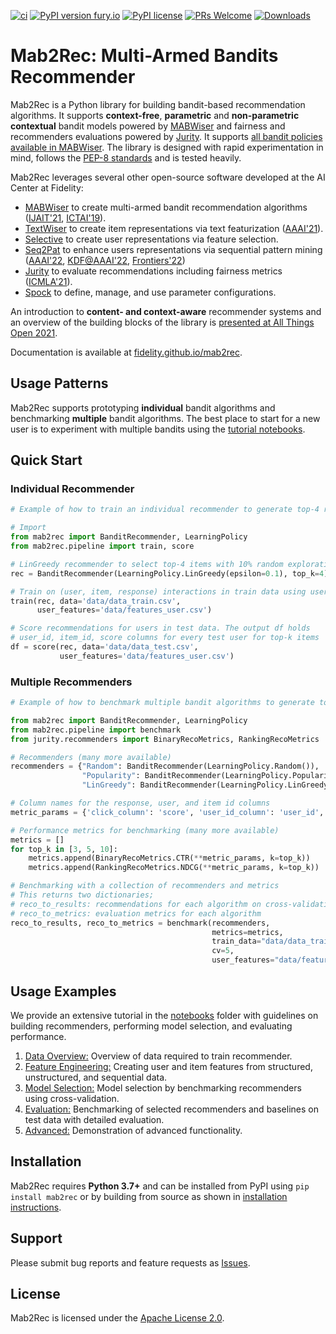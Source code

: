 [![ci](https://github.com/fidelity/mab2rec/actions/workflows/ci.yml/badge.svg?branch=main)](https://github.com/fidelity/mab2rec/actions/workflows/ci.yml) [![PyPI version fury.io](https://badge.fury.io/py/mab2rec.svg)](https://pypi.python.org/pypi/mab2rec/) [![PyPI license](https://img.shields.io/pypi/l/mab2rec.svg)](https://pypi.python.org/pypi/mab2rec/) [![PRs Welcome](https://img.shields.io/badge/PRs-welcome-brightgreen.svg?style=flat-square)](http://makeapullrequest.com) [![Downloads](https://static.pepy.tech/personalized-badge/mab2rec?period=total&units=international_system&left_color=grey&right_color=orange&left_text=Downloads)](https://pepy.tech/project/mab2rec)

# Mab2Rec: Multi-Armed Bandits Recommender 

Mab2Rec is a Python library for building bandit-based recommendation algorithms. It supports **context-free**, **parametric** and **non-parametric** **contextual** bandit models powered by [MABWiser](https://github.com/fidelity/mabwiser) and fairness and recommenders evaluations powered by [Jurity](https://github.com/fidelity/jurity).
It supports [all bandit policies available in MABWiser](https://github.com/fidelity/mabwiser#available-bandit-policies). The library is designed with rapid experimentation in mind, follows the [PEP-8 standards](https://www.python.org/dev/peps/pep-0008/) and is tested heavily.

Mab2Rec leverages several other open-source software developed at the AI Center at Fidelity:

* [MABWiser](https://github.com/fidelity/mabwiser) to create multi-armed bandit recommendation algorithms ([IJAIT'21](https://www.worldscientific.com/doi/abs/10.1142/S0218213021500214), [ICTAI'19](https://ieeexplore.ieee.org/document/8995418)).
* [TextWiser](https://github.com/fidelity/textwiser) to create item representations via text featurization ([AAAI'21](https://ojs.aaai.org/index.php/AAAI/article/view/17814)).
* [Selective](https://github.com/fidelity/selective) to create user representations via feature selection.
* [Seq2Pat](https://github.com/fidelity/seq2pat) to enhance users representations via sequential pattern mining ([AAAI'22](https://ojs.aaai.org/index.php/AAAI/article/view/21542), [KDF@AAAI'22](https://arxiv.org/abs/2201.09178), [Frontiers'22](https://www.frontiersin.org/articles/10.3389/frai.2022.868085/full))
* [Jurity](https://github.com/fidelity/jurity) to evaluate recommendations including fairness metrics ([ICMLA'21](https://ieeexplore.ieee.org/abstract/document/9680169)).
* [Spock](https://github.com/fidelity/spock) to define, manage, and use parameter configurations.

An introduction to **content- and context-aware** recommender systems and an overview of the building blocks of the library is [presented at All Things Open 2021](https://www.youtube.com/watch?v=54d_YUalvOA). 

Documentation is available at [fidelity.github.io/mab2rec](https://fidelity.github.io/mab2rec).

## Usage Patterns

Mab2Rec supports prototyping **individual** bandit algorithms and benchmarking **multiple** bandit algorithms. 
The best place to start for a new user is to experiment with multiple bandits using the [tutorial notebooks](notebooks).

## Quick Start

### Individual Recommender

```python
# Example of how to train an individual recommender to generate top-4 recommendations

# Import 
from mab2rec import BanditRecommender, LearningPolicy
from mab2rec.pipeline import train, score

# LinGreedy recommender to select top-4 items with 10% random exploration 
rec = BanditRecommender(LearningPolicy.LinGreedy(epsilon=0.1), top_k=4)

# Train on (user, item, response) interactions in train data using user features 
train(rec, data='data/data_train.csv', 
      user_features='data/features_user.csv')

# Score recommendations for users in test data. The output df holds 
# user_id, item_id, score columns for every test user for top-k items 
df = score(rec, data='data/data_test.csv', 
           user_features='data/features_user.csv')
```

### Multiple Recommenders

```python
# Example of how to benchmark multiple bandit algorithms to generate top-4 recommendations

from mab2rec import BanditRecommender, LearningPolicy
from mab2rec.pipeline import benchmark
from jurity.recommenders import BinaryRecoMetrics, RankingRecoMetrics

# Recommenders (many more available)
recommenders = {"Random": BanditRecommender(LearningPolicy.Random()),
                "Popularity": BanditRecommender(LearningPolicy.Popularity()),
                "LinGreedy": BanditRecommender(LearningPolicy.LinGreedy(epsilon=0.1))}

# Column names for the response, user, and item id columns
metric_params = {'click_column': 'score', 'user_id_column': 'user_id', 'item_id_column':'item_id'}

# Performance metrics for benchmarking (many more available)
metrics = []
for top_k in [3, 5, 10]:
    metrics.append(BinaryRecoMetrics.CTR(**metric_params, k=top_k))
    metrics.append(RankingRecoMetrics.NDCG(**metric_params, k=top_k))

# Benchmarking with a collection of recommenders and metrics 
# This returns two dictionaries; 
# reco_to_results: recommendations for each algorithm on cross-validation data
# reco_to_metrics: evaluation metrics for each algorithm
reco_to_results, reco_to_metrics = benchmark(recommenders,
                                             metrics=metrics,
                                             train_data="data/data_train.csv",
                                             cv=5,
                                             user_features="data/features_user.csv")
```

## Usage Examples

We provide an extensive tutorial in the [notebooks](notebooks) folder with guidelines on building recommenders, performing model selection, and evaluating performance.

1. [Data Overview:](https://github.com/fidelity/mab2rec/tree/master/notebooks/1_data_overview.ipynb) Overview of data required to train recommender.
2. [Feature Engineering:](https://github.com/fidelity/mab2rec/tree/master/notebooks/2_feature_engineering.ipynb) Creating user and item features from structured, unstructured, and sequential data.
3. [Model Selection:](https://github.com/fidelity/mab2rec/tree/master/notebooks/3_model_selection.ipynb) Model selection by benchmarking recommenders using cross-validation.
4. [Evaluation:](https://github.com/fidelity/mab2rec/tree/master/notebooks/4_evaluation.ipynb) Benchmarking of selected recommenders and baselines on test data with detailed evaluation.
5. [Advanced:](https://github.com/fidelity/mab2rec/tree/master/notebooks/5_advanced.ipynb) Demonstration of advanced functionality.

## Installation

Mab2Rec requires **Python 3.7+** and can be installed from PyPI using ``pip install mab2rec`` or by building from source as shown in [installation instructions](https://fidelity.github.io/mab2rec/installation.html).

## Support

Please submit bug reports and feature requests as [Issues](https://github.com/fidelity/mab2rec/issues).

## License

Mab2Rec is licensed under the [Apache License 2.0](LICENSE).

<br>
